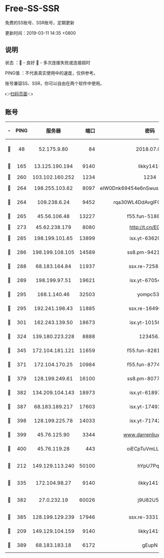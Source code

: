 # Free-SS-SSR

免费的SS账号、SSR账号，定期更新

更新时间：2019-03-11 14:35 +0800

## 说明

状态     ：🙂 - 良好 🙁 - 多次连接失败或连接超时

PING值   ：不代表真实使用中的速度，仅供参考。

账号兼容SS、SSR，你可以自由在两个软件中使用。

👉[扫码页面](https://liesauer.github.io/Free-SS-SSR/)👈

## 账号

|-|PING|服务器|端口|密码|加密方式|区域|
|:----:|:----:|:-----:|-----:|:----:|:----:|:----:|
|🙂|48|52.175.9.80|84|2018.07.07|chacha20-ietf-poly1305|HK|
|🙂|165|13.125.190.194|9140|likky1415|aes-256-cfb|KR|
|🙂|260|103.102.160.252|1234|1234|rc4-md5|JP|
|🙂|264|198.255.103.62|8097|eIW0Dnk69454e6nSwuspv9DmS201tQ0D|aes-256-cfb|US|
|🙂|264|109.238.6.24|9452|rqa30WL4DdAvgIFG6Fs3znzTa|aes-256-cfb|FR|
|🙂|265|45.56.106.48|13227|f55.fun-51885507|aes-256-cfb|US|
|🙂|273|45.62.238.179|8080|http://t.cn/EGJIyrl|rc4-md5|CA|
|🙂|285|198.199.101.65|13899|isx.yt-63620378|aes-256-cfb|US|
|🙂|286|198.199.108.105|14589|ss8.pm-94215844|aes-256-cfb|US|
|🙂|288|68.183.164.84|11937|ssx.re-72581382|aes-256-cfb|US|
|🙂|289|198.199.97.51|19621|isx.yt-67054944|aes-256-cfb|US|
|🙂|295|168.1.140.46|32503|yompc535|aes-256-cfb|AU|
|🙂|295|192.241.198.43|11885|ssx.re-16496938|aes-256-cfb|US|
|🙂|301|162.243.139.50|18673|isx.yt-10156175|aes-256-cfb|US|
|🙂|324|139.180.223.228|8888|123456..|aes-256-cfb|JP|
|🙂|345|172.104.181.121|11659|f55.fun-82812137|aes-256-cfb|SG|
|🙂|371|172.104.170.25|10984|f55.fun-87743875|aes-256-cfb|SG|
|🙂|379|128.199.249.61|16100|ss8.pm-80771462|aes-256-cfb|SG|
|🙂|382|134.209.104.143|18973|isx.yt-61897203|aes-256-cfb|SG|
|🙂|387|68.183.189.217|17603|isx.yt-17493612|aes-256-cfb|SG|
|🙂|398|128.199.225.78|14033|isx.yt-71742892|aes-256-cfb|SG|
|🙂|399|45.76.125.90|3344|www.darrenliuwei.com|aes-256-cfb|AU|
|🙂|400|45.76.119.28|443|oiECpTuVmLLxk4Ts|aes-256-cfb|AU|
|🙂|212|149.129.113.240|50100|hYpU7PqP|chacha20-ietf-poly1305|CN|
|🙂|335|172.104.98.27|9140|likky1415|aes-256-cfb|JP|
|🙂|382|27.0.232.19|60026|j9U82U53|xchacha20-ietf-poly1305|HK|
|🙂|385|128.199.129.239|17946|ssx.re-33317571|aes-256-cfb|SG|
|🙁|209|149.129.104.159|9140|likky1415|aes-256-cfb|HK|
|🙁|389|68.183.183.18|6172|gEupN|aes-256-cfb|SG|
